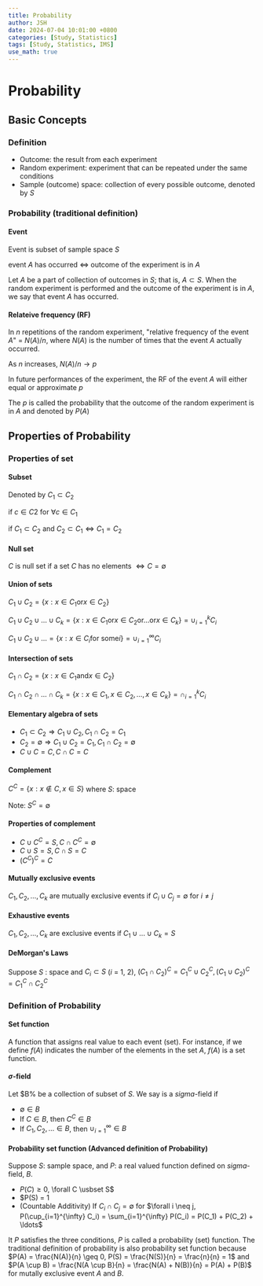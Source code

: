 ```yaml
---
title: Probability
author: JSH
date: 2024-07-04 10:01:00 +0800
categories: [Study, Statistics]
tags: [Study, Statistics, IMS]
use_math: true
---
```


# Probability

## Basic Concepts

### Definition
* Outcome: the result from each experiment
* Random experiment: experiment that can be repeated under the same conditions
* Sample (outcome) space: collection of every possible outcome, denoted by $S$


### Probability (traditional definition)

#### Event
Event is subset of sample space $S$

event $A$ has occurred $\Leftrightarrow$ outcome of the experiment is in $A$

Let $A$ be a part of collection of outcomes in $S$; that is, $A \subset S$. When the random experiment is performed and the outcome of the experiment is in $A$, we say that event $A$ has occurred.

#### Relateive frequency (RF)
In $n$ repetitions of the random experiment, "relative frequency of the event $A$" = $N(A)/n$, where $N(A)$ is the number of times that the event $A$ actually occurred.

As $n$ increases, $N(A)/n \rightarrow p$

In future performances of the experiment, the RF of the event $A$ will either equal or approximate $p$

The $p$ is called the probability that the outcome of the random experiment is in $A$ and denoted by $P(A)$


## Properties of Probability

### Properties of set

#### Subset
Denoted by $C_1 \subset C_2$

if $c \in C2$ for $\forall c \in C_1$

if $C_1 \subset C_2$ and $C_2 \subset C_1 \Leftrightarrow C_1 = C_2$

#### Null set
$C$ is null set if a set $C$ has no elements $\Leftrightarrow C = \emptyset$

#### Union of sets
$C_1 \cup C_2 = \{x : x \in C_1 \text{or} x \in C_2\}$

$C_1 \cup C_2 \cup \ldots \cup C_k = \{x : x \in C_1 \text{or} x \in C_2 \text{or} \ldots \text{or} x \in C_k\} = \cup_{i=1}^k C_i$

$C_1 \cup C_2 \cup \ldots = \{x : x \in C_i \text{for some} i\} = \cup_{i=1}^\infty C_i$

#### Intersection of sets
$C_1 \cap C_2 = \{x : x \in C_1 \text{and} x \in C_2\}$

$C_1 \cap C_2 \cap \ldots \cap C_k = \{x : x \in C_1, x \in C_2, \ldots , x \in C_k\} = \cap_{i=1}^k C_i$

#### Elementary algebra of sets
* $C_1 \subset C_2 \Rightarrow C_1 \cup C_2, C_1 \cap C_2 = C_1$
* $C_2 = \emptyset \Rightarrow C_1 \cup C_2 = C_1, C_1 \cap C_2 = \emptyset$
* $C \cup C = C, C \cap C = C$

#### Complement
$C^C = \{x : x \notin C, x \in S\}$ where $S$: space

Note: $S^C = \emptyset$

#### Properties of complement
* $C \cup C^C = S, C \cap C^C = \emptyset$
* $C \cup S = S, C \cap S = C$
* $(C^C)^C = C$

#### Mutually exclusive events
$C_1, C_2, \ldots, C_k$ are mutually exclusive events if $C_i \cup C_j = \emptyset$ for $i \neq j$

#### Exhaustive events
$C_1, C_2, ..., C_k$ are exclusive events if $C_1 \cup ... \cup C_k = S$

#### DeMorgan's Laws
Suppose $S$ : space and $C_i \subset S$ ($i$ = 1, 2), $(C_1 \cap C_2)^C = C_1^C \cup C_2^C, (C_1 \cup C_2)^C = C_1^C \cap C_2^C$


### Definition of Probability

#### Set function
A function that assigns real value to each event (set). 
For instance, if we define $f(A)$ indicates the number of the elements in the set $A$, $f(A)$ is a set function.

#### $\sigma$-field
Let $B% be a collection of subset of $S$. We say is a $sigma$-field if
* $\emptyset \in B$
* If $C \in B$, then $C^C \in B$
* If $C_1, C_2, \ldots \in B$, then $\cup_{i=1}^{\infty} \in B$

#### Probability set function (Advanced definition of Probability)
Suppose $S$: sample space, and $P$: a real valued function defined on $sigma$-field, $B$.
* $P(C) \geq 0$, \forall C \usbset S$
* $P(S) = 1
* (Countable Additivity) If $C_i \cap C_j = \emptyset$ for $\forall i \neq j, P(\cup_{i=1}^{\infty} C_i) = \sum_{i=1}^{\infty} P(C_i) = P(C_1) + P(C_2) + \ldots$

It $P$ satisfies the three conditions, $P$ is called a probability (set) function.
The traditional definition of probability is also probability set function because $P(A) = \frac{N(A)}{n} \geq 0, P(S) = \frac{N(S)}{n} = \frac{n}{n} = 1$ and $P(A \cup B) = \frac{N(A \cup B}{n} = \frac{N(A) + N(B)}{n} = P(A) + P(B)$ for mutally exclusive event $A$ and $B$.


